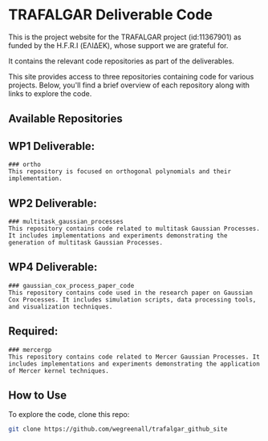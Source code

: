 # TRAFALGAR Deliverable Code
This is the project website for the TRAFALGAR project (id:11367901) as funded
by the H.F.R.I (ΕΛΙΔΕΚ), whose support we are grateful for.

It contains the relevant code repositories as part of the deliverables.

This site provides access to three repositories containing code for various projects. Below, you'll find a brief overview of each repository along with links to explore the code.

## Available Repositories

## WP1 Deliverable:
    ### ortho
    This repository is focused on orthogonal polynomials and their implementation.

## WP2 Deliverable:
    ### multitask_gaussian_processes
    This repository contains code related to multitask Gaussian Processes. It includes implementations and experiments demonstrating the generation of multitask Gaussian Processes.

## WP4 Deliverable:
    ### gaussian_cox_process_paper_code
    This repository contains code used in the research paper on Gaussian Cox Processes. It includes simulation scripts, data processing tools, and visualization techniques.

## Required:
    ### mercergp
    This repository contains code related to Mercer Gaussian Processes. It includes implementations and experiments demonstrating the application of Mercer kernel techniques.


## How to Use
To explore the code, clone this repo:
```sh
git clone https://github.com/wegreenall/trafalgar_github_site
```
